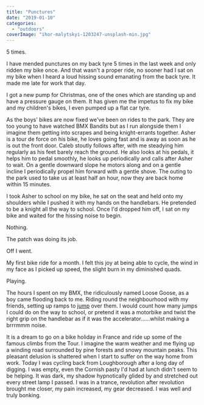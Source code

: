 ```yaml
---
title: "Punctures"
date: "2019-01-10"
categories: 
  - "outdoors"
coverImage: "ihor-malytskyi-1203247-unsplash-min.jpg"
---
```


5 times.

I have mended punctures on my back tyre 5 times in the last week and only ridden my bike once. And that wasn't a proper ride, no sooner had I sat on my bike when I heard a loud hissing sound emanating from the back tyre. It made me late for work that day.

I got a new pump for Christmas, one of the ones which are standing up and have a pressure gauge on them. It has given me the impetus to fix my bike and my children's bikes, I even pumped up a flat car tyre.

As the boys' bikes are now fixed we've been on rides to the park. They are too young to have watched BMX Bandits but as I run alongside them I imagine them getting into scrapes and being knight-errants together. Asher is a tour de force on his bike, he loves going fast and is away as soon as he is out the front door. Caleb stoutly follows after, with me steadying him regularly as his feet barely reach the ground. He also looks at his pedals, it helps him to pedal smoothly, he looks up periodically and calls after Asher to wait. On a gentle downward slope he motors along and on a gentle incline I periodically propel him forward with a gentle shove. The outing to the park used to take us at least half an hour, now they are back home within 15 minutes.

I took Asher to school on my bike, he sat on the seat and held onto my shoulders while I pushed it with my hands on the handlebars. He pretended to be a knight all the way to school. Once I'd dropped him off, I sat on my bike and waited for the hissing noise to begin.

Nothing.

The patch was doing its job.

Off I went.

My first bike ride for a month. I felt this joy at being able to cycle, the wind in my face as I picked up speed, the slight burn in my diminished quads.

Playing.

The hours I spent on my BMX, the ridiculously named Loose Goose, as a boy came flooding back to me. Riding round the neighbourhood with my friends, setting up ramps to [jump](https://youtu.be/99sP75fJa9c?t=73) over them. I would count how many jumps I could do on the way to school, or pretend it was a motorbike and twist the right grip on the handlebar as if it was the accelerator......whilst making a brrrmmm noise.

It is a dream to go on a bike holiday in France and ride up some of the famous climbs from the Tour. I imagine the warm weather and me flying up a winding road surrounded by pine forests and snowy mountain peaks. This pleasant delusion is shattered when I start to suffer on the way home from work. Today I was cycling back from Loughborough after a long day of digging. I was empty, even the Cornish pasty I'd had at lunch didn't seem to be helping. It was dark, my shadow hypnotically glided by and stretched out every street lamp I passed. I was in a trance, revolution after revolution brought me closer, my pain increased, my gear decreased. I was well and truly bonking.
